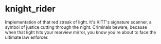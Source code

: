# knight_rider
Implementation of  that red streak of light. It's KITT's signature scanner, a symbol of justice cutting through the night.  Criminals beware, because when that light hits your rearview mirror, you know you're about to face the ultimate law enforcer.
